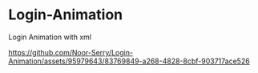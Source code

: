 # Login-Animation
Login Animation with xml 


https://github.com/Noor-Serry/Login-Animation/assets/95979643/83769849-a268-4828-8cbf-903717ace526

